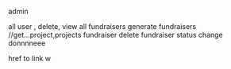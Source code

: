 admin

all user , delete,
view all fundraisers
generate fundraisers
//get...project,projects
fundraiser delete
fundraiser status change
donnnneee

href to link
w
